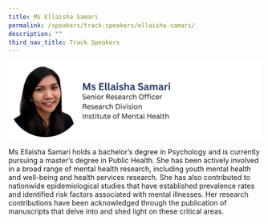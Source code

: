 ```yaml
---
title: Ms Ellaisha Samari
permalink: /speakers/track-speakers/ellaisha-samari/
description: ""
third_nav_title: Track Speakers
---
```

<div style="display: flex; flex-wrap: wrap;">
  <div style="flex-basis: 100%; max-width: 100%;">
    <img alt="track speakers 1" src="/images/SpeakersPhoto/ellaishasamariv0.png">
  </div></div>
	
Ms Ellaisha Samari holds a bachelor’s degree in Psychology and is currently pursuing a master’s degree in Public Health. She has been actively involved in a broad range of mental health research, including youth mental health and well-being and health services research. She has also contributed to nationwide epidemiological studies that have established prevalence rates and identified risk factors associated with mental illnesses. Her research contributions have been acknowledged through the publication of manuscripts that delve into and shed light on these critical areas.